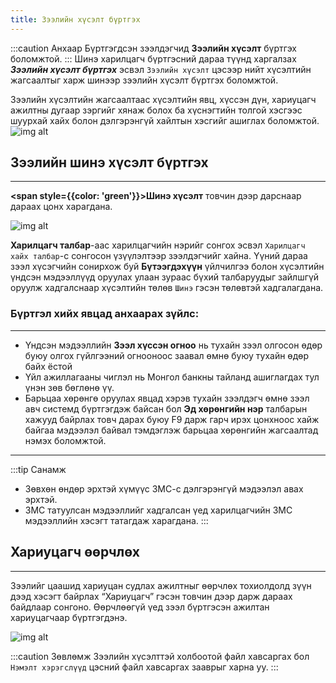 ```yaml
---
title: Зээлийн хүсэлт бүртгэх
---
```


:::caution Анхаар 
Бүртгэгдсэн зээлдэгчид **Зээлийн хүсэлт** бүртгэх боломжтой. 
:::
Шинэ харилцагч бүртгэсний дараа түүнд харгалзах _**Зээлийн хүсэлт бүртгэх**_ эсвэл `Зээлийн хүсэлт` цэсээр нийт хүсэлтийн жагсаалтыг харж шинээр зээлийн хүсэлт бүртгэх боломжтой. 
>
Зээлийн хүсэлтийн жагсаалтаас хүсэлтийн явц, хүссэн дүн, хариуцагч ажилтны дугаар зэргийг хянаж болох ба хүснэгтийн толгой хэсгээс шуурхай хайх болон дэлгэрэнгүй хайлтын хэсгийг ашиглах боломжтой.
![img alt](/img/zeelHuselt.png)

## Зээлийн шинэ хүсэлт бүртгэх
---

**<span style={{color: 'green'}}>Шинэ хүсэлт</span>** товчин дээр дарснаар дараах цонх харагдана. 
>
![img alt](/img/image-9.png)

 **Харилцагч талбар**-аас харилцагчийн нэрийг сонгох эсвэл `Харилцагч хайх талбар`-с сонгосон үзүүлэлтээр зээлдэгчийг хайна. Үүний дараа зээл хүсэгчийн сонирхож буй **Бүтээгдэхүүн** үйлчилгээ болон хүсэлтийн үндсэн мэдээллүүд оруулах улаан зураас бүхий талбаруудыг зайлшгүй оруулж хадгалснаар хүсэлтийн төлөв `Шинэ` гэсэн төлөвтэй хадгалагдана.

### Бүртгэл хийх явцад анхаарах зүйлс:
---
-	Үндсэн мэдээллийн **Зээл хүссэн огноо** нь тухайн зээл олгосон өдөр буюу олгох гүйлгээний огнооноос заавал өмнө буюу тухайн өдөр байх ёстой
-	Үйл ажиллагааны чиглэл нь Монгол банкны тайланд ашиглагдах тул үнэн зөв бөглөнө үү.
-	Барьцаа хөрөнгө оруулах явцад хэрэв тухайн зээлдэгч өмнө зээл авч системд бүртгэгдэж байсан бол **Эд хөрөнгийн нэр** талбарын хажууд байрлах товч дарах буюу F9 дарж гарч ирэх цонхноос хайж байгаа мэдээлэл байвал тэмдэглэж барьцаа хөрөнгийн жагсаалтад нэмэх боломжтой.

---

:::tip  Санамж
-	Зөвхөн өндөр эрхтэй хүмүүс ЗМС-с дэлгэрэнгүй мэдээлэл авах эрхтэй. 
- ЗМС татуулсан мэдээллийг хадгалсан үед харилцагчийн ЗМС мэдээллийн хэсэгт татагдаж харагдана. 
:::

## Хариуцагч өөрчлөх
---
Зээлийг цаашид хариуцан судлах ажилтныг өөрчлөх тохиолдолд зүүн дээд хэсэгт байрлах “Хариуцагч” гэсэн товчин дээр дарж дараах байдлаар сонгоно. Өөрчлөөгүй үед зээл бүртгэсэн ажилтан хариуцагчаар бүртгэгдэнэ. 
>
![img alt](/img/image-16.png#center)

:::caution Зөвлөмж
Зээлийн хүсэлттэй холбоотой файл хавсаргах бол `Нэмэлт хэрэгслүүд` цэсний файл хавсаргах зааврыг харна уу. 
:::

